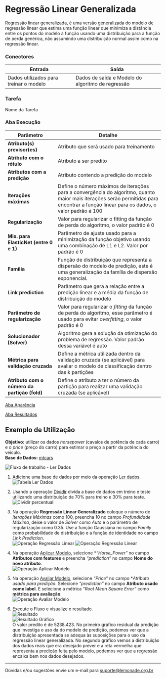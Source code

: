 # Regressão Linear Generalizada
Regressão linear generalizada, é uma versão generalizada do modelo de regressão linear que estima uma função linear que minimiza a distância entre os pontos do modelo à função usando uma distribuição para a função de perda genérica, não assumindo uma distribuição normal assim como na regressão linear.

### Conectores
| Entrada | Saída |
| --- | --- |
| Dados utilizados para treinar o modelo | Dados de saída e Modelo do algoritmo de regressão |

### Tarefa
Nome da Tarefa

### Aba Execução
| Parâmetro | Detalhe |
| --- | --- |
| **Atributo(s) previsor(es)** | Atributo que será usado para treinamento |
| **Atributo com o rótulo** | Atributo a ser predito |
| **Atributos com a predição** | Atributo contendo a predição do modelo |
| **Iterações máximas** | Define o número máximos de iterações para a convergência do algoritmo, quanto maior mais iterações serão permitidas para encontrar a função linear para os dados, o valor padrão é 100 |
| **Regularização** | Valor para regularizar o fitting da função de perda do algoritmo, o valor padrão é 0 |
| **Mix. para ElasticNet (entre 0 e 1)** | Parâmetro de ajuste usado para a minimização da função objetivo usando uma combinação de L1 e L2. Valor por padrão é 0 |
| **Família** | Função de distribuição que representa a dispersão do modelo de predição, este é uma generalização da família de dispersão exponencial. |
| **Link prediction** | Parâmetro que gera a relação entre a predição linear e a média da função de distribuição do modelo |
| **Parâmetro de regularização** | Valor para regularizar o *fitting* da função de perda do algoritmo, esse parâmetro é usado para evitar *overfitting*, o valor padrão é 0 |
| **Solucionador (Solver)** | Algoritmo gera a solução da otimização do problema de regressão. Valor padrão dessa variável é auto |
| **Métrica para validação cruzada** | Define a métrica utilizada dentro da validação cruzada (se aplicável) para avaliar o modelo de classificação dentro das k partições |
| **Atributo com o número da partição (fold)** | Define o atributo a ter o número da partição para realizar uma validação cruzada (se aplicável) |

[Aba Aparência][1]

[Aba Resultados][2]

## Exemplo de Utilização
**Objetivo:** utilizar os dados *horsepower* (cavalos de potência de cada carro) e o *price* (preço do carro) para estimar o preço a partir da potência do veículo.\
**Base de Dados:** [mtcars][3]

![Fluxo de trabalho - Ler Dados](/lemonade/img/spark/aprendizado_de_maquina/regressor_linear_generalizado/image5.png)

1. Adicione uma base de dados por meio da operação [Ler dados][4].\
	![Tabela Ler Dados](/lemonade/img/spark/aprendizado_de_maquina/regressor_linear_generalizado/image2.png)

2. Usando a operação [Dividir][5] divida a base de dados em treino e teste utilizando uma distribuição de 70% para treino e 30% para teste.\
	![Dividir percentual](/lemonade/img/spark/aprendizado_de_maquina/regressor_linear_generalizado/image1.png)

3. Na operação **Regressão Linear Generalizado** coloque o número de *Iterações Máximas* como 100, preencha 10 no campo *Profundidade Máxima*, deixe o valor de *Solver* como *Auto* e o parâmetro de regularização como 0.35. Use a função Gaussiana no campo *Family* como probabilidade de distribuição e a função de identidade no campo *Link Prediction*.\
	![Operação Regressão Linear](/lemonade/img/spark/aprendizado_de_maquina/regressor_linear_generalizado/image9.png)
	![Operação Regressão Linear](/lemonade/img/spark/aprendizado_de_maquina/regressor_linear_generalizado/image4.png)

4. Na operação [Aplicar Modelo][6], selecione **“Horse_Power”* no campo **Atributos com features** e preencha *“prediction”* no campo **Nome do novo atributo**.\
	![Operação Aplicar Modelo](/lemonade/img/spark/aprendizado_de_maquina/regressor_linear_generalizado/image3.png)

5. Na operação [Avaliar Modelo][7], selecione *“Price”* no campo **Atributo usado para predição*. Selecione *“prediction”* no campo **Atributo usado como label**. E selecione a métrica *“Root Mean Square Error”* como **métrica para avaliação**.\
	![Operação Avaliar Modelo](/lemonade/img/spark/aprendizado_de_maquina/regressor_linear_generalizado/image8.png)

6. Execute o Fluxo e visualize o resultado.\
	![Resultado](/lemonade/img/spark/aprendizado_de_maquina/regressor_linear_generalizado/image7.png)\
	![Resultado Gráfico](/lemonade/img/spark/aprendizado_de_maquina/regressor_linear_generalizado/image6.png)\
	O valor predito é de 5238.423. No primeiro gráfico residual da predição que investiga o uso da do modelo de predição, podemos ver que a distribuição apresentada se adequa às suposições para o uso da regressão linear generalizada. No segundo gráfico vemos a distribuição dos dados reais que era desejado prever e a reta vermelha que representa a predição feita pelo modelo, podemos ver que a regressão encaixa bem nos dados desejados.

---
Dúvidas e/ou sugestões envie um e-mail para suporte@lemonade.org.br

[1]: /pt-br/
[2]: /pt-br/
[3]: /pt-br/
[4]: /pt-br/
[5]: /pt-br/
[6]: /pt-br/
[7]: /pt-br/